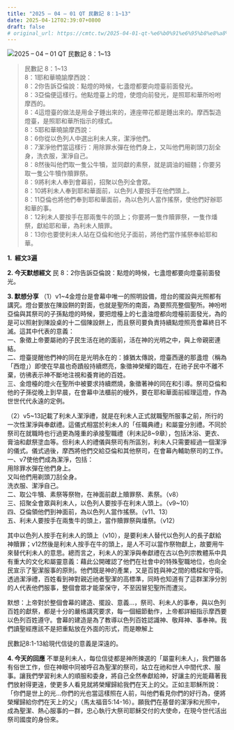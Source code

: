 ```yaml
---
title: "2025 – 04 – 01 QT 民數記 8：1~13"
date: 2025-04-12T02:39:07+0800
draft: false
# original_url: https://cmtc.tw/2025-04-01-qt-%e6%b0%91%e6%95%b8%e8%a8%98-8%ef%bc%9a113
---
```


![2025 – 04 – 01 QT 民數記 8：1\~13](/images/qt.jpg  "2025 – 04 – 01 QT 民數記 8：1\~13")

> 民數記 8：1\~13  
> 8：1耶和華曉諭摩西說：  
> 8：2你告訴亞倫說：點燈的時候，七盞燈都要向燈臺前面發光。  
> 8：3亞倫便這樣行。他點燈臺上的燈，使燈向前發光，是照耶和華所吩咐摩西的。  
> 8：4這燈臺的做法是用金子錘出來的，連座帶花都是錘出來的。摩西製造燈臺，是照耶和華所指示的樣式。  
> 8：5耶和華曉諭摩西說：  
> 8：6你從以色列人中選出利未人來，潔淨他們。  
> 8：7潔淨他們當這樣行：用除罪水彈在他們身上，又叫他們用剃頭刀刮全身，洗衣服，潔淨自己。  
> 8：8然後叫他們取一隻公牛犢，並同獻的素祭，就是調油的細麵；你要另取一隻公牛犢作贖罪祭。  
> 8：9將利未人奉到會幕前，招聚以色列全會眾。  
> 8：10將利未人奉到耶和華面前，以色列人要按手在他們頭上。  
> 8：11亞倫也將他們奉到耶和華面前，為以色列人當作搖祭，使他們好辦耶和華的事。  
> 8：12利未人要按手在那兩隻牛的頭上；你要將一隻作贖罪祭，一隻作燔祭，獻給耶和華，為利未人贖罪。  
> 8：13你也要使利未人站在亞倫和他兒子面前，將他們當作搖祭奉給耶和華。

**1.  經文3遍**

**2. 今天默想經文**
民 8：2你告訴亞倫說：點燈的時候，七盞燈都要向燈臺前面發光。

**3. 默想分享**
（1）v1\~4金燈台是會幕中唯一的照明設備，燈台的擺設與光照都有講究。燈台要放在陳設餅的對面，也就是聖所的南面，為要照亮整個聖所。神吩咐亞倫與其祭司的子孫點燈的時候，要把燈檯上的七盞油燈都向燈檯前面發光，為的是可以照射到陳設桌的十二個陳設餅上，而且祭司要負責持續點燈照亮會幕終日不滅。這其中代表的意義：  
一、象徵上帝要屬祂的子民生活在祂的面前，活在神的光明之中，與上帝親密連結。  
二、燈臺提醒他們神的同在是光明永在的：據猶太傳說，燈臺西邊的那盞燈（稱為「西燈」）即使在早晨也奇蹟般持續燃亮，象徵神榮耀的臨在，在祂子民中不離不棄，彷彿表示神不斷地注視和養育祂的百姓。  
三、金燈檯的燈火在聖所中被要求持續燃燒，象徵著神的同在和引導。祭司亞倫和他的子孫從晚上到早晨，在會幕中法櫃前的幔外，要在耶和華面前經理這燈，作為世世代代永遠的定例。

（2）v5\~13記載了利未人潔淨禮，就是在利未人正式就職聖所服事之前，所行的一次性潔淨與奉獻禮。這儀式相當於利未人的「任職典禮」和屬靈分別禮。不同於祭司在就職時也行過更為隆重的承接聖職禮（利未記8\~9章），包括沐浴、更衣、膏油和獻祭塗血等。但利未人的禮儀與祭司有所區別，利未人只需要經過一個潔淨的儀式。儀式過後，摩西將他們交給亞倫和其他祭司，在會幕內輔助祭司的工作。一、v7使他們成為潔淨，包括：  
用除罪水彈在他們身上。  
又叫他們用剃頭刀刮全身。  
洗衣服、潔淨自己。  
二、取公牛犢、素祭等祭物，在神面前獻上贖罪祭、素祭。（v8）  
三、招聚全會眾與利未人，以色列人要按手在利未人頭上。（v9\~10）  
四、亞倫領他們到神面前，為以色列人當作搖祭。（v11、13）  
五、利未人要按手在兩隻牛的頭上，當作贖罪祭與燔祭。（v12）

其中以色列人按手在利未人的頭上（v10），是要利未人替代以色列人的長子獻給神贖罪；v12然後是利未人按手在牛的頭上，是人不可以當作祭物獻上，故要用牛來替代利未人的意思。總而言之，利未人的潔淨與奉獻禮在古以色列宗教體系中具有重大的文化和屬靈意義：藉此公開確認了他們在社會中的特殊聖職地位，也向全民宣示了聖潔服事的原則。他們既是神的產業，又是百姓與神之間的橋樑和守衛。透過潔淨禮，百姓看到神對親近祂者聖潔的高標準，同時也知道有了這群潔淨分別的人代表他們服事，整個會眾才能蒙保守，不至因冒犯聖所而遭災。

默想：上帝對於整個會幕的建造、擺設、意義…，祭司、利未人的事奉，與以色列百姓的獻祭，都是十分的嚴格講究要求，每一個細節動作，上帝都詳細指示摩西要以色列百姓遵守。會幕的建造是為了教導以色列百姓認識神、敬拜神、事奉神。我們讀聖經應該不是把重點放在外面的形式，而是瞭解上

民數記8:1-13給現代信徒的意義是深遠的。

**4. 今天的回應**
不單是利未人，每位信徒都是神所揀選的「屬靈利未人」，我們雖各有俗世工作，但在神眼中同被呼召為聖潔的祭司，站立在祂和世人中間代求、服事。讓我們學習利未人的順服和委身，將自己全然奉獻給神，好讓主的光能藉著我們放射得更遠，使更多人看見就將榮耀歸給我們在天上的父。正如主耶穌所說：「你們是世上的光…你們的光也當這樣照在人前，叫他們看見你們的好行為，便將榮耀歸給你們在天上的父」（馬太福音5:14-16）。願我們在基督的潔淨和光照中，成為聖潔、熱心服事的一群，忠心執行大祭司耶穌交付的大使命，在現今世代活出祭司國度的身份來。
